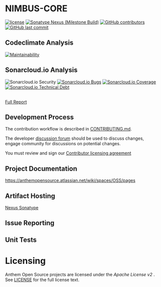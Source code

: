 # NIMBUS-CORE
[![license](https://img.shields.io/github/license/openanthem/nimbus-core.svg?style=for-the-badge)]() 
[![Sonatype Nexus (Milestone Build)](https://img.shields.io/nexus/s/https/oss.sonatype.org/com.antheminc.oss/nimbus-core.svg?style=for-the-badge)](https://oss.sonatype.org/#nexus-search;quick~com.antheminc.oss)
[![GitHub contributors](https://img.shields.io/github/contributors/openanthem/nimbus-core.svg?style=for-the-badge)]()
[![GitHub last commit](https://img.shields.io/github/last-commit/openanthem/nimbus-core.svg?style=for-the-badge)]()

Codeclimate Analysis
--------------------
[![Maintainability](https://api.codeclimate.com/v1/badges/c6e5a784163a6ce69242/maintainability)](https://codeclimate.com/github/openanthem/nimbus-core/maintainability)

Sonarcloud.io Analysis
----------------------
![Sonarcloud.io Security](https://sonarcloud.io/api/project_badges/measure?project=com.antheminc.oss%3Animbus-core&metric=security_rating&style=for-the-badge)
[![Sonarcloud.io Bugs](https://sonarcloud.io/api/project_badges/measure?project=com.antheminc.oss%3Animbus-core&metric=bugs&style=for-the-badge)]() 
[![Sonarcloud.io Coverage](https://sonarcloud.io/api/project_badges/measure?project=com.antheminc.oss%3Animbus-core&metric=coverage&style=for-the-badge)]() [![Sonarcloud.io Technical Debt](https://sonarcloud.io/api/project_badges/measure?project=com.antheminc.oss%3Animbus-core&metric=sqale_index&style=for-the-badge)]() 

<br>[Full Report](https://sonarcloud.io/dashboard?id=com.antheminc.oss%3Animbus-core)

Development Process
-------------------

The contribution workflow is described in [CONTRIBUTING.md](CONTRIBUTING.md).

The developer [discussion forum](http://discourse.oss.antheminc.com/)
should be used to discuss changes, engage community for discussions on potential changes.

You must review and sign our [Contributor licensing agreement](https://cla-oss.herokuapp.com/)

## Project Documentation
https://anthemopensource.atlassian.net/wiki/spaces/OSS/pages

## Artifact Hosting
[Nexus Sonatype](https://oss.sonatype.org/#nexus-search;quick~com.antheminc.oss)

## Issue Reporting

## Unit Tests

Licensing
=========
Anthem Open Source projects are licensed under the *Apache License v2* . See
[LICENSE](https://github.com/openanthem/oss-base/blob/master/LICENSE) for the full
license text.
